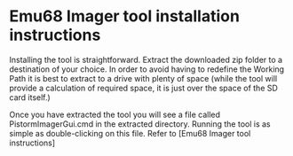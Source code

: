 # Emu68 Imager tool installation instructions

Installing the tool is straightforward. Extract the downloaded zip folder to a destination of your choice. In order to avoid having to redefine the Working Path it is best to extract to a drive with plenty of space (while the tool will provide a calculation of required space, it is just over the space of the SD card itself.)

Once you have extracted the tool you will see a file called PistormImagerGui.cmd in the extracted directory. Running the tool is as simple as double-clicking on this file. Refer to [Emu68 Imager tool instructions]
